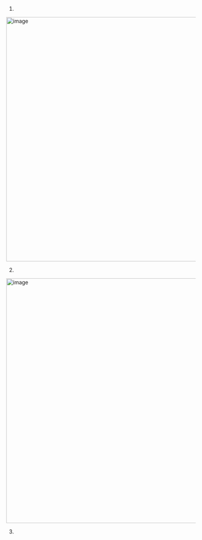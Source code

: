 1)
<img width="1225" height="651" alt="image" src="https://github.com/user-attachments/assets/b5f67a51-9ea0-4c53-83fe-e1f51c3bd7ae" />

2)
<img width="1280" height="652" alt="image" src="https://github.com/user-attachments/assets/6db52339-19d3-41b6-834d-910de000c21f" />

3) 
